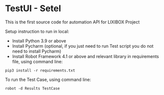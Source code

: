 # TestUI - Setel

This is the first source code for automation API for LIXIBOX Project

Setup instruction to run in local:

- Install Python 3.9 or above
- Install Pycharm (optional, if you just need to run Test script you do not need to install Pycharm)
- Install Robot Framework 4.1 or above and relevant library in requirements file, using command line:

```
pip3 install -r requirements.txt
```

To run the Test Case, using command line:

```
robot -d Results TestCase
```
